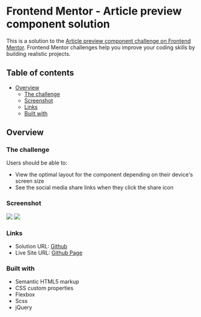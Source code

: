 # Frontend Mentor - Article preview component solution

This is a solution to the [Article preview component challenge on Frontend Mentor](https://www.frontendmentor.io/challenges/article-preview-component-dYBN_pYFT). Frontend Mentor challenges help you improve your coding skills by building realistic projects. 

## Table of contents

- [Overview](#overview)
  - [The challenge](#the-challenge)
  - [Screenshot](#screenshot)
  - [Links](#links)
  - [Built with](#built-with)

## Overview

### The challenge

Users should be able to:

- View the optimal layout for the component depending on their device's screen size
- See the social media share links when they click the share icon

### Screenshot

![](https://i.imgur.com/c60v2kp.png)
![](https://i.imgur.com/6ICJURi.png)

### Links

- Solution URL: [Github](https://github.com/joyun25/article-preview-component)
- Live Site URL: [Github Page](https://joyun25.github.io/article-preview-component/)

### Built with

- Semantic HTML5 markup
- CSS custom properties
- Flexbox
- Scss
- jQuery